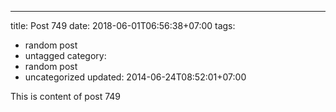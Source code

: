 ---
title: Post 749
date: 2018-06-01T06:56:38+07:00
tags:
  - random post
  - untagged
category:
  - random post
  - uncategorized
updated: 2014-06-24T08:52:01+07:00

This is content of post 749